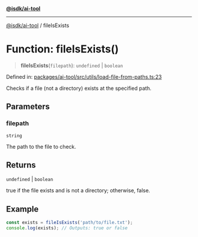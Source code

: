 [**@isdk/ai-tool**](../README.md)

***

[@isdk/ai-tool](../globals.md) / fileIsExists

# Function: fileIsExists()

> **fileIsExists**(`filepath`): `undefined` \| `boolean`

Defined in: [packages/ai-tool/src/utils/load-file-from-paths.ts:23](https://github.com/isdk/ai-tool.js/blob/b0ee9498dddfa5222989cf00502bb34c601df743/src/utils/load-file-from-paths.ts#L23)

Checks if a file (not a directory) exists at the specified path.

## Parameters

### filepath

`string`

The path to the file to check.

## Returns

`undefined` \| `boolean`

true if the file exists and is not a directory; otherwise, false.

## Example

```typescript
const exists = fileIsExists('path/to/file.txt');
console.log(exists); // Outputs: true or false
```
